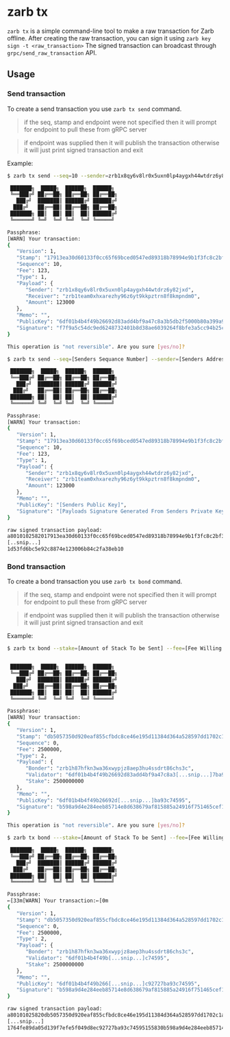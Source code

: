 # zarb tx

`zarb tx` is a simple command-line tool to make a raw transaction for Zarb offline.
After creating the raw transaction, you can sign it using `zarb key sign -t <raw_transaction>`
The signed transaction can broadcast through `grpc/send_raw_transaction` API.


## Usage

### Send transaction

To create a send transaction you use `zarb tx send` command.

> if the seq, stamp and endpoint were not specified then it will prompt for endpoint to pull these from gRPC server

> if endpoint was supplied then it will publish the transaction otherwise it will just print signed transaction and exit

Example:
```bash
$ zarb tx send --seq=10 --sender=zrb1x8qy6v8lr0x5uxn0lp4aygxh44wtdrz6y82jxd --receiver=zrb1team0xhxarezhy96z6yt9kkpztrn8f8kmpndm0 -k ./build/6/validator_key.json --amount=123000 --stamp=17913ea30d60133f0cc65f69bced0547ed89318b78994e9b1f3fc8c2bf33e067 --fee=123 -e=localhost:9010

 ███████╗  █████╗  ██████╗  ██████╗
 ╚══███╔╝ ██╔══██╗ ██╔══██╗ ██╔══██╗
   ███╔╝  ███████║ ██████╔╝ ██████╔╝
  ███╔╝   ██╔══██║ ██╔══██╗ ██╔══██╗
 ███████╗ ██║  ██║ ██║  ██║ ██████╔╝
 ╚══════╝ ╚═╝  ╚═╝ ╚═╝  ╚═╝ ╚═════╝

Passphrase: 
[WARN] Your transaction:
{
   "Version": 1,
   "Stamp": "17913ea30d60133f0cc65f69bced0547ed89318b78994e9b1f3fc8c2bf33e067",
   "Sequence": 10,
   "Fee": 123,
   "Type": 1,
   "Payload": {
      "Sender": "zrb1x8qy6v8lr0x5uxn0lp4aygxh44wtdrz6y82jxd",
      "Receiver": "zrb1team0xhxarezhy96z6yt9kkpztrn8f8kmpndm0",
      "Amount": 123000
   },
   "Memo": "",
   "PublicKey": "6df01b4b4f49b26692d83add4bf9a47c8a3b5db2f5000b80a399a9b1b6afe04f8afd6749354e3f766c877b2837351004a279f4834dd532018766c0446cec1d1903735d52cafdb5ad2c61764fe89da05d139f7efe5f049d8ec92727ba93c74595",
   "Signature": "f7f9a5c54dc9ed6248732401b8d38ae6039264f8bfe3a5cc94b25c053d1d53fd6bc5e92c8874e123006b84c2fa38eb10"
}

This operation is "not reversible". Are you sure [yes/no]? 

```

```bash
$ zarb tx send --seq=[Senders Sequance Number] --sender=[Senders Address] --receiver=[Recivers Address] -k=[Senders Key File Path] --amount=[Amount To Send] --stamp=[BlockChains Latest Blocks Hash] --fee=[Fee Willing To Pay For This Transaction ]

 ███████╗  █████╗  ██████╗  ██████╗ 
 ╚══███╔╝ ██╔══██╗ ██╔══██╗ ██╔══██╗
   ███╔╝  ███████║ ██████╔╝ ██████╔╝
  ███╔╝   ██╔══██║ ██╔══██╗ ██╔══██╗
 ███████╗ ██║  ██║ ██║  ██║ ██████╔╝
 ╚══════╝ ╚═╝  ╚═╝ ╚═╝  ╚═╝ ╚═════╝ 

Passphrase: 
[WARN] Your transaction:
{
   "Version": 1,
   "Stamp": "17913ea30d60133f0cc65f69bced0547ed89318b78994e9b1f3fc8c2bf33e067",
   "Sequence": 10,
   "Fee": 123,
   "Type": 1,
   "Payload": {
      "Sender": "zrb1x8qy6v8lr0x5uxn0lp4aygxh44wtdrz6y82jxd",
      "Receiver": "zrb1team0xhxarezhy96z6yt9kkpztrn8f8kmpndm0",
      "Amount": 123000
   },
   "Memo": "",
   "PublicKey": "[Senders Public Key]",
   "Signature": "[Payloads Signature Generated From Senders Private Key]"
}

raw signed transaction payload:
a8010102582017913ea30d60133f0cc65f69bced0547ed89318b78994e9b1f3fc8c2bf33e067
[..snip...]
1d53fd6bc5e92c8874e123006b84c2fa38eb10
```

### Bond transaction

To create a bond transaction you use `zarb tx bond` command.


> if the seq, stamp and endpoint were not specified then it will prompt for endpoint to pull these from gRPC server

> if endpoint was supplied then it will publish the transaction otherwise it will just print signed transaction and exit

Example:
```bash
$ zarb tx bond --stake=[Amount of Stack To be Sent] --fee=[Fee Willing To Pay For This Transaction ] --bonder=[Address Of Account Will Pay For Stack And Fee, And Will Sign This Transaction] --pub=[Public Key of Validator To Bond Stack To] -k=[Senders Key File Path] -e [gRPC Endpoint Address]


 ███████╗  █████╗  ██████╗  ██████╗
 ╚══███╔╝ ██╔══██╗ ██╔══██╗ ██╔══██╗
   ███╔╝  ███████║ ██████╔╝ ██████╔╝
  ███╔╝   ██╔══██║ ██╔══██╗ ██╔══██╗
 ███████╗ ██║  ██║ ██║  ██║ ██████╔╝
 ╚══════╝ ╚═╝  ╚═╝ ╚═╝  ╚═╝ ╚═════╝

Passphrase: 
[WARN] Your transaction:
{
   "Version": 1,
   "Stamp": "db5057350d920eaf855cfbdc8ce46e195d11384d364a528597dd1702c1aaad82",
   "Sequence": 0,
   "Fee": 2500000,
   "Type": 2,
   "Payload": {
      "Bonder": "zrb1h87hfkn3wa36xwypjz8aep3hu4ssdrt86chs3c",
      "Validator": "6df01b4b4f49b26692d83add4bf9a47c8a3[...snip...]7ba93c74595",
      "Stake": 2500000000
   },
   "Memo": "",
   "PublicKey": "6df01b4b4f49b26692d[...snip...]ba93c74595",
   "Signature": "b598a9d4e284eeb85714e8d638679af815885a24916f751465cef15af0c72cfe2c082103b477ad05ff401fbe3130c186"
}

This operation is "not reversible". Are you sure [yes/no]?
```
```bash
$ zarb tx bond ---stake=[Amount of Stack To be Sent] --fee=[Fee Willing To Pay For This Transaction ] --bonder=[Address Of Account Will Pay For Stack And Fee, And Will Sign This Transaction] --pub=[Public Key of Validator To Bond Stack To] -k=[Senders Key File Path] --seq=[Senders Sequance Number] --stamp=[BlockChains Latest Blocks Hash]                                                                    

 ███████╗  █████╗  ██████╗  ██████╗ 
 ╚══███╔╝ ██╔══██╗ ██╔══██╗ ██╔══██╗
   ███╔╝  ███████║ ██████╔╝ ██████╔╝
  ███╔╝   ██╔══██║ ██╔══██╗ ██╔══██╗
 ███████╗ ██║  ██║ ██║  ██║ ██████╔╝
 ╚══════╝ ╚═╝  ╚═╝ ╚═╝  ╚═╝ ╚═════╝ 

Passphrase: 
←[33m[WARN] Your transaction:←[0m
{
   "Version": 1,
   "Stamp": "db5057350d920eaf855cfbdc8ce46e195d11384d364a528597dd1702c1aaad82",
   "Sequence": 0,
   "Fee": 2500000,
   "Type": 2,
   "Payload": {
      "Bonder": "zrb1h87hfkn3wa36xwypjz8aep3hu4ssdrt86chs3c",
      "Validator": "6df01b4b4f49b[...snip...]c74595",
      "Stake": 2500000000
   },
   "Memo": "",
   "PublicKey": "6df01b4b4f49b266[...snip...]c92727ba93c74595",
   "Signature": "b598a9d4e284eeb85714e8d638679af815885a24916f751465cef15af0c72cfe2c082103b477ad05ff401fbe3130c186"
}

raw signed transaction payload:
a80101025820db5057350d920eaf855cfbdc8ce46e195d11384d364a528597dd1702c1aaad820300041a002625a0050206a30154b9fd74da717763a33881908fdc8637e561068d670258606df01b4b4f49b26692d
[...snip...]
1764fe89da05d139f7efe5f049d8ec92727ba93c74595155830b598a9d4e284eeb85714e8d638679af815885a24916f751465cef15af0c72cfe2c082103b477ad05ff401fbe3130c186
```